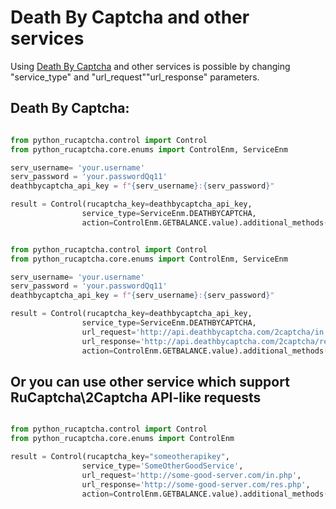 # Death By Captcha and other services

Using [Death By Captcha](https://www.deathbycaptcha.com?refid=1237267242) and other services is possible by changing "service_type" and "url_request"\"url_response" parameters.


## Death By Captcha:
```python

from python_rucaptcha.control import Control
from python_rucaptcha.core.enums import ControlEnm, ServiceEnm

serv_username= 'your.username'
serv_password = 'your.passwordQq11'
deathbycaptcha_api_key = f"{serv_username}:{serv_password}"

result = Control(rucaptcha_key=deathbycaptcha_api_key,
                service_type=ServiceEnm.DEATHBYCAPTCHA,
                action=ControlEnm.GETBALANCE.value).additional_methods()
```

```python

from python_rucaptcha.control import Control
from python_rucaptcha.core.enums import ControlEnm, ServiceEnm

serv_username= 'your.username'
serv_password = 'your.passwordQq11'
deathbycaptcha_api_key = f"{serv_username}:{serv_password}"

result = Control(rucaptcha_key=deathbycaptcha_api_key,
                service_type=ServiceEnm.DEATHBYCAPTCHA,
                url_request='http://api.deathbycaptcha.com/2captcha/in.php',
                url_response='http://api.deathbycaptcha.com/2captcha/res.php',
                action=ControlEnm.GETBALANCE.value).additional_methods()
```

## Or you can use other service which support RuCaptcha\2Captcha API-like requests 
```python

from python_rucaptcha.control import Control
from python_rucaptcha.core.enums import ControlEnm

result = Control(rucaptcha_key="someotherapikey",
                service_type='SomeOtherGoodService',
                url_request='http://some-good-server.com/in.php',
                url_response='http://some-good-server.com/res.php',
                action=ControlEnm.GETBALANCE.value).additional_methods()
```
